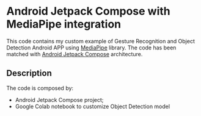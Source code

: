 # Android Jetpack Compose with MediaPipe integration

This code contains my custom example of Gesture Recognition and Object Detection Android APP using [MediaPipe](https://ai.google.dev/edge/mediapipe/solutions/guide) library.
The code has been matched with [Android Jetpack Compose](https://developer.android.com/compose) architecture.

## Description

The code is composed by:
- Android Jetpack Compose project;
- Google Colab notebook to customize Object Detection model
